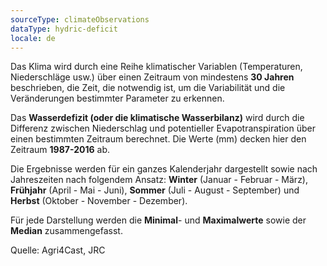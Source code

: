 ```yaml
---
sourceType: climateObservations
dataType: hydric-deficit
locale: de
---
```

Das Klima wird durch eine Reihe klimatischer Variablen (Temperaturen, Niederschläge usw.) über einen Zeitraum von mindestens **30 Jahren** beschrieben, die Zeit, die notwendig ist, um die Variabilität und die Veränderungen bestimmter Parameter zu erkennen.

Das **Wasserdefizit (oder die klimatische Wasserbilanz)** wird durch die
Differenz zwischen Niederschlag und potentieller Evapotranspiration über einen
bestimmten Zeitraum berechnet. Die Werte (mm) decken hier den Zeitraum
**1987-2016** ab.

Die Ergebnisse werden für ein ganzes Kalenderjahr dargestellt sowie nach
Jahreszeiten nach folgendem Ansatz: **Winter** (Januar - Februar - März),
**Frühjahr** (April - Mai - Juni), **Sommer** (Juli - August - September) und
**Herbst** (Oktober - November - Dezember).

Für jede Darstellung werden die **Minimal**- und **Maximalwerte** sowie der
**Median** zusammengefasst.

Quelle: Agri4Cast, JRC
